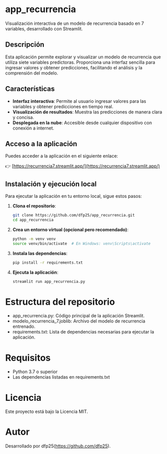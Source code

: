 # app_recurrencia

Visualización interactiva de un modelo de recurrencia basado en 7 variables, desarrollado con Streamlit.

## Descripción

Esta aplicación permite explorar y visualizar un modelo de recurrencia que utiliza siete variables predictoras. Proporciona una interfaz sencilla para ingresar valores y obtener predicciones, facilitando el análisis y la comprensión del modelo.

## Características

- **Interfaz interactiva**: Permite al usuario ingresar valores para las variables y obtener predicciones en tiempo real.
- **Visualización de resultados**: Muestra las predicciones de manera clara y concisa.
- **Desplegada en la nube**: Accesible desde cualquier dispositivo con conexión a internet.

## Acceso a la aplicación

Puedes acceder a la aplicación en el siguiente enlace:

👉 [https://recurrencia7.streamlit.app/](https://recurrencia7.streamlit.app/)

## Instalación y ejecución local

Para ejecutar la aplicación en tu entorno local, sigue estos pasos:

1. **Clona el repositorio**:

   ```bash
   git clone https://github.com/dfp25/app_recurrencia.git
   cd app_recurrencia

2. **Crea un entorno virtual (opcional pero recomendado)**:
   ```bash
   python -m venv venv
   source venv/bin/activate  # En Windows: venv\Scripts\activate

3. **Instala las dependencias**:
   ```bash
   pip install -r requirements.txt

4. **Ejecuta la aplicación**:
   ```bash
   streamlit run app_recurrencia.py

# Estructura del repositorio
* app_recurrencia.py: Código principal de la aplicación Streamlit.
* modelo_recurrencia_7.joblib: Archivo del modelo de recurrencia entrenado.
* requirements.txt: Lista de dependencias necesarias para ejecutar la aplicación.

# Requisitos
* Python 3.7 o superior
* Las dependencias listadas en requirements.txt

# Licencia
Este proyecto está bajo la Licencia MIT.

# Autor
Desarrollado por dfp25(https://github.com/dfp25).
